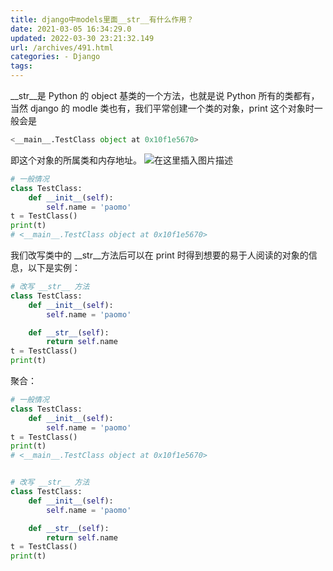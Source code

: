 ```yaml
---
title: django中models里面__str__有什么作用？
date: 2021-03-05 16:34:29.0
updated: 2022-03-30 23:21:32.149
url: /archives/491.html
categories: - Django
tags: 
---
```




\_\_str\_\_是 Python 的 object 基类的一个方法，也就是说 Python 所有的类都有，当然 django 的 modle 类也有，我们平常创建一个类的对象，print 这个对象时一般会是

```python
<__main__.TestClass object at 0x10f1e5670>
```

即这个对象的所属类和内存地址。 ![在这里插入图片描述](https://img-blog.csdnimg.cn/20210305162400368.png?x-oss-process=image/watermark,type_ZmFuZ3poZW5naGVpdGk,shadow_10,text_aHR0cHM6Ly9ibG9nLmNzZG4ubmV0L3FxXzMzMjU0NzY2,size_16,color_FFFFFF,t_70)

```python
# 一般情况
class TestClass:
    def __init__(self):
        self.name = 'paomo'
t = TestClass()
print(t)
# <__main__.TestClass object at 0x10f1e5670>
```

我们改写类中的 \_\_str\_\_方法后可以在 print 时得到想要的易于人阅读的对象的信息，以下是实例：

```python
# 改写 __str__ 方法
class TestClass:
    def __init__(self):
        self.name = 'paomo'

    def __str__(self):
        return self.name
t = TestClass()
print(t)
```

聚合：

```python
# 一般情况
class TestClass:
    def __init__(self):
        self.name = 'paomo'
t = TestClass()
print(t)
# <__main__.TestClass object at 0x10f1e5670>


# 改写 __str__ 方法
class TestClass:
    def __init__(self):
        self.name = 'paomo'

    def __str__(self):
        return self.name
t = TestClass()
print(t)
```